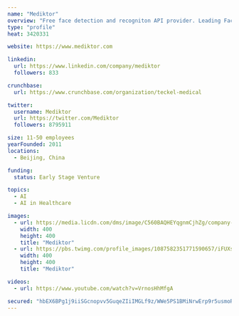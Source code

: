 ```yaml
---
name: "Mediktor"
overview: "Free face detection and recogniton API provider. Leading Face Recognition on Cloud."
type: "profile"
heat: 3420331

website: https://www.mediktor.com

linkedin:
  url: https://www.linkedin.com/company/mediktor
  followers: 833

crunchbase:
  url: https://www.crunchbase.com/organization/teckel-medical

twitter:
  username: Mediktor
  url: https://twitter.com/Mediktor
  followers: 8795911

size: 11-50 employees
yearFounded: 2011
locations:
  - Beijing, China

funding:
  status: Early Stage Venture

topics:
  - AI
  - AI in Healthcare

images:
  - url: https://media.licdn.com/dms/image/C560BAQHEYqgnmCjhZg/company-logo_200_200/0?e=2159024400&v=beta&t=BZDGGGjGZGqIO-vyn5OBnf0YfDNKBvTRmbwTmXCHlD0
    width: 400
    height: 400
    title: "Mediktor"
  - url: https://pbs.twimg.com/profile_images/1087582351771590657/iFUXsj3e_400x400.jpg
    width: 400
    height: 400
    title: "Mediktor"

videos:
  - url: https://www.youtube.com/watch?v=VrnosHhMfgA

secured: "hbEX6BPg1j9iiSGcnopvv5GuqeZIiIMGLf9z/WWe5PS1BMiNrwErp9r5usmoRjlQZZyQ2Czvn47HbZW3BUwg/4nPHdckUUrBkO9o0WDEawVB8gwjGbbsUVnCNRNghz8nnTJcBWHo+qKSm1f04qb/DIok6Dswq+/eRMC4W7E5kneGAOqCYWDFMPNZPZI/no2fTr8AgzyG8jGMySq62mNZBbFtpNpld4CRPLRTudqoDttgBZwQXwXbCXe7u5ryTDzekpToB2053AhTTpBzkxtlSA==;HgGVc7ZPCA3+JPauCHHDCg=="
---
```


